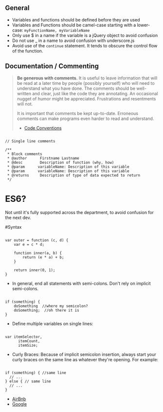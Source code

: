 ## General

- Variables and functions should be defined before they are used
- Variables and Functions should be camel-case starting with a lower-case: <code>myFunctionName, myVariableName</code>
- Only use $ in a name if the variable is a jQuery object to avoid confusion
- Do not use _ in a name to avoid confusion with underscore.js
- Avoid use of the <code>continue</code> statement. It tends to obscure the control flow of the function.

## Documentation / Commenting

> **Be generous with comments.** It is useful to leave information that will be read at a later time by people (possibly yourself) who will need to understand what you have done. The comments should be well-written and clear, just like the code they are annotating. An occasional nugget of humor might be appreciated. Frustrations and resentments will not.
>
> It is important that comments be kept up-to-date. Erroneous comments can make programs even harder to read and understand.
> - [Code Conventions](http://javascript.crockford.com/code.html)

<pre><code>
// Single line comments

/**
 * Block comments
 * @author      Firstname Lastname
 * @desc        Description of function (why, how)
 * @param      variableName: Description of this variable
 * @param      variableName: Description of this variable
 * @returns     Description of type of data expected to return
 */
</code></pre>

# ES6? 

Not until it's fully supported across the department, to avoid confusion for the next dev.

#Syntax

<pre><code>
var outer = function (c, d) {
    var e = c * d;

    function inner(a, b) {
        return (e * a) + b;
    }

    return inner(0, 1);
}
</code></pre>

- In general, end all statements with semi-colons. Don't rely on implicit semi-colons.

<pre><code>
if (something) {
    doSomething  //where my semicolon?
    doSomething;  //oh there it is
}
</code></pre>

- Define multiple variables on single lines: 

<pre><code>
var itemSelector,
      itemCount,
      itemSize;
</code></pre>

- Curly Braces: Because of implicit semicolon insertion, always start your curly braces on the same line as whatever they're opening. For example:

<pre><code>
if (something) { //same line
  // ...
} else { // same line
  // ...
}
</code></pre>



- [AirBnb](https://github.com/airbnb/javascript)
- [Google](https://google.github.io/styleguide/javascriptguide.xml#JavaScript_Style_Rules)

